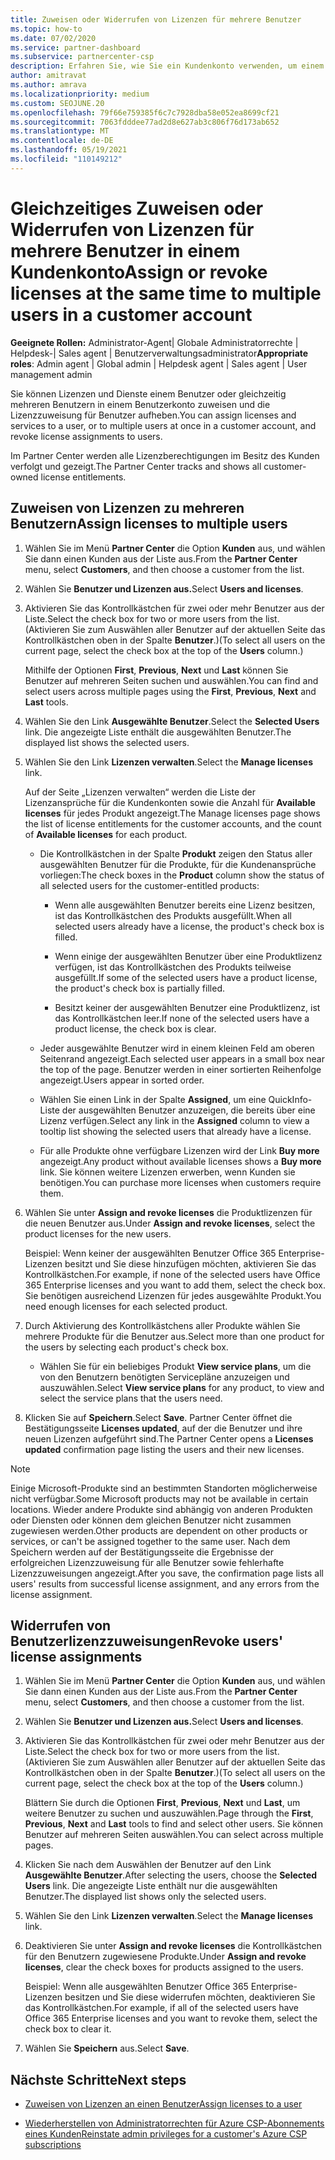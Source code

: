 ```yaml
---
title: Zuweisen oder Widerrufen von Lizenzen für mehrere Benutzer
ms.topic: how-to
ms.date: 07/02/2020
ms.service: partner-dashboard
ms.subservice: partnercenter-csp
description: Erfahren Sie, wie Sie ein Kundenkonto verwenden, um einem Benutzer oder mehreren Benutzern gleichzeitig Lizenzen und Dienste zuzuweisen oder zu widerrufen.
author: amitravat
ms.author: amrava
ms.localizationpriority: medium
ms.custom: SEOJUNE.20
ms.openlocfilehash: 79f66e759385f6c7c7928dba58e052ea8699cf21
ms.sourcegitcommit: 7063fdddee77ad2d8e627ab3c806f76d173ab652
ms.translationtype: MT
ms.contentlocale: de-DE
ms.lasthandoff: 05/19/2021
ms.locfileid: "110149212"
---
```

# <a name="assign-or-revoke-licenses-at-the-same-time-to-multiple-users-in-a-customer-account"></a><span data-ttu-id="cad22-103">Gleichzeitiges Zuweisen oder Widerrufen von Lizenzen für mehrere Benutzer in einem Kundenkonto</span><span class="sxs-lookup"><span data-stu-id="cad22-103">Assign or revoke licenses at the same time to multiple users in a customer account</span></span>

<span data-ttu-id="cad22-104">**Geeignete Rollen:** Administrator-Agent| Globale Administratorrechte | Helpdesk-| Sales agent | Benutzerverwaltungsadministrator</span><span class="sxs-lookup"><span data-stu-id="cad22-104">**Appropriate roles**: Admin agent | Global admin | Helpdesk agent | Sales agent | User management admin</span></span>

<span data-ttu-id="cad22-105">Sie können Lizenzen und Dienste einem Benutzer oder gleichzeitig mehreren Benutzern in einem Benutzerkonto zuweisen und die Lizenzzuweisung für Benutzer aufheben.</span><span class="sxs-lookup"><span data-stu-id="cad22-105">You can assign licenses and services to a user, or to multiple users at once in a customer account, and revoke license assignments to users.</span></span>

<span data-ttu-id="cad22-106">Im Partner Center werden alle Lizenzberechtigungen im Besitz des Kunden verfolgt und gezeigt.</span><span class="sxs-lookup"><span data-stu-id="cad22-106">The Partner Center tracks and shows all customer-owned license entitlements.</span></span>

## <a name="assign-licenses-to-multiple-users"></a><span data-ttu-id="cad22-107">Zuweisen von Lizenzen zu mehreren Benutzern</span><span class="sxs-lookup"><span data-stu-id="cad22-107">Assign licenses to multiple users</span></span>

1. <span data-ttu-id="cad22-108">Wählen Sie im Menü **Partner Center** die Option **Kunden** aus, und wählen Sie dann einen Kunden aus der Liste aus.</span><span class="sxs-lookup"><span data-stu-id="cad22-108">From the **Partner Center** menu, select **Customers**, and then choose a customer from the list.</span></span>

2. <span data-ttu-id="cad22-109">Wählen Sie **Benutzer und Lizenzen aus.**</span><span class="sxs-lookup"><span data-stu-id="cad22-109">Select **Users and licenses**.</span></span>

3. <span data-ttu-id="cad22-110">Aktivieren Sie das Kontrollkästchen für zwei oder mehr Benutzer aus der Liste.</span><span class="sxs-lookup"><span data-stu-id="cad22-110">Select the check box for two or more users from the list.</span></span> <span data-ttu-id="cad22-111">(Aktivieren Sie zum Auswählen aller Benutzer auf der aktuellen Seite das Kontrollkästchen oben in der Spalte **Benutzer**.)</span><span class="sxs-lookup"><span data-stu-id="cad22-111">(To select all users on the current page, select the check box at the top of the **Users** column.)</span></span>

    <span data-ttu-id="cad22-112">Mithilfe der Optionen **First**, **Previous**, **Next** und **Last** können Sie Benutzer auf mehreren Seiten suchen und auswählen.</span><span class="sxs-lookup"><span data-stu-id="cad22-112">You can find and select users across multiple pages using the **First**, **Previous**, **Next** and **Last** tools.</span></span>

4. <span data-ttu-id="cad22-113">Wählen Sie den Link **Ausgewählte Benutzer**.</span><span class="sxs-lookup"><span data-stu-id="cad22-113">Select the **Selected Users** link.</span></span> <span data-ttu-id="cad22-114">Die angezeigte Liste enthält die ausgewählten Benutzer.</span><span class="sxs-lookup"><span data-stu-id="cad22-114">The displayed list shows the selected users.</span></span>

5. <span data-ttu-id="cad22-115">Wählen Sie den Link **Lizenzen verwalten**.</span><span class="sxs-lookup"><span data-stu-id="cad22-115">Select the **Manage licenses** link.</span></span>

    <span data-ttu-id="cad22-116">Auf der Seite „Lizenzen verwalten“ werden die Liste der Lizenzansprüche für die Kundenkonten sowie die Anzahl für **Available licenses** für jedes Produkt angezeigt.</span><span class="sxs-lookup"><span data-stu-id="cad22-116">The Manage licenses page shows the list of license entitlements for the customer accounts, and the count of **Available licenses** for each product.</span></span>

    - <span data-ttu-id="cad22-117">Die Kontrollkästchen in der Spalte **Produkt** zeigen den Status aller ausgewählten Benutzer für die Produkte, für die Kundenansprüche vorliegen:</span><span class="sxs-lookup"><span data-stu-id="cad22-117">The check boxes in the **Product** column show the status of all selected users for the customer-entitled products:</span></span>

       - <span data-ttu-id="cad22-118">Wenn alle ausgewählten Benutzer bereits eine Lizenz besitzen, ist das Kontrollkästchen des Produkts ausgefüllt.</span><span class="sxs-lookup"><span data-stu-id="cad22-118">When all selected users already have a license, the product's check box is filled.</span></span>

       - <span data-ttu-id="cad22-119">Wenn einige der ausgewählten Benutzer über eine Produktlizenz verfügen, ist das Kontrollkästchen des Produkts teilweise ausgefüllt.</span><span class="sxs-lookup"><span data-stu-id="cad22-119">If some of the selected users have a product license, the product's check box is partially filled.</span></span>

       - <span data-ttu-id="cad22-120">Besitzt keiner der ausgewählten Benutzer eine Produktlizenz, ist das Kontrollkästchen leer.</span><span class="sxs-lookup"><span data-stu-id="cad22-120">If none of the selected users have a product license, the check box is clear.</span></span>

    - <span data-ttu-id="cad22-121">Jeder ausgewählte Benutzer wird in einem kleinen Feld am oberen Seitenrand angezeigt.</span><span class="sxs-lookup"><span data-stu-id="cad22-121">Each selected user appears in a small box near the top of the page.</span></span> <span data-ttu-id="cad22-122">Benutzer werden in einer sortierten Reihenfolge angezeigt.</span><span class="sxs-lookup"><span data-stu-id="cad22-122">Users appear in sorted order.</span></span>

    - <span data-ttu-id="cad22-123">Wählen Sie einen Link in der Spalte **Assigned**, um eine QuickInfo-Liste der ausgewählten Benutzer anzuzeigen, die bereits über eine Lizenz verfügen.</span><span class="sxs-lookup"><span data-stu-id="cad22-123">Select any link in the **Assigned** column to view a tooltip list showing the selected users that already have a license.</span></span>

    - <span data-ttu-id="cad22-124">Für alle Produkte ohne verfügbare Lizenzen wird der Link **Buy more** angezeigt.</span><span class="sxs-lookup"><span data-stu-id="cad22-124">Any product without available licenses shows a **Buy more** link.</span></span> <span data-ttu-id="cad22-125">Sie können weitere Lizenzen erwerben, wenn Kunden sie benötigen.</span><span class="sxs-lookup"><span data-stu-id="cad22-125">You can purchase more licenses when customers require them.</span></span>

6. <span data-ttu-id="cad22-126">Wählen Sie unter **Assign and revoke licenses** die Produktlizenzen für die neuen Benutzer aus.</span><span class="sxs-lookup"><span data-stu-id="cad22-126">Under **Assign and revoke licenses**, select the product licenses for the new users.</span></span> 

   <span data-ttu-id="cad22-127">Beispiel: Wenn keiner der ausgewählten Benutzer Office 365 Enterprise-Lizenzen besitzt und Sie diese hinzufügen möchten, aktivieren Sie das Kontrollkästchen.</span><span class="sxs-lookup"><span data-stu-id="cad22-127">For example, if none of the selected users have Office 365 Enterprise licenses and you want to add them, select the check box.</span></span> <span data-ttu-id="cad22-128">Sie benötigen ausreichend Lizenzen für jedes ausgewählte Produkt.</span><span class="sxs-lookup"><span data-stu-id="cad22-128">You need enough licenses for each selected product.</span></span>

7. <span data-ttu-id="cad22-129">Durch Aktivierung des Kontrollkästchens aller Produkte wählen Sie mehrere Produkte für die Benutzer aus.</span><span class="sxs-lookup"><span data-stu-id="cad22-129">Select more than one product for the users by selecting each product's check box.</span></span>
    -   <span data-ttu-id="cad22-130">Wählen Sie für ein beliebiges Produkt **View service plans**, um die von den Benutzern benötigten Servicepläne anzuzeigen und auszuwählen.</span><span class="sxs-lookup"><span data-stu-id="cad22-130">Select **View service plans** for any product, to view and select the service plans that the users need.</span></span>

8. <span data-ttu-id="cad22-131">Klicken Sie auf **Speichern**.</span><span class="sxs-lookup"><span data-stu-id="cad22-131">Select **Save**.</span></span> <span data-ttu-id="cad22-132">Partner Center öffnet die Bestätigungsseite **Licenses updated**, auf der die Benutzer und ihre neuen Lizenzen aufgeführt sind.</span><span class="sxs-lookup"><span data-stu-id="cad22-132">The Partner Center opens a **Licenses updated** confirmation page listing the users and their new licenses.</span></span>

>[!NOTE]
><span data-ttu-id="cad22-133">Einige Microsoft-Produkte sind an bestimmten Standorten möglicherweise nicht verfügbar.</span><span class="sxs-lookup"><span data-stu-id="cad22-133">Some Microsoft products may not be available in certain locations.</span></span> <span data-ttu-id="cad22-134">Wieder andere Produkte sind abhängig von anderen Produkten oder Diensten oder können dem gleichen Benutzer nicht zusammen zugewiesen werden.</span><span class="sxs-lookup"><span data-stu-id="cad22-134">Other products are dependent on other products or services, or can't be assigned together to the same user.</span></span> <span data-ttu-id="cad22-135">Nach dem Speichern werden auf der Bestätigungsseite die Ergebnisse der erfolgreichen Lizenzzuweisung für alle Benutzer sowie fehlerhafte Lizenzzuweisungen angezeigt.</span><span class="sxs-lookup"><span data-stu-id="cad22-135">After you save, the confirmation page lists all users' results from successful license assignment, and any errors from the license assignment.</span></span>

## <a name="revoke-users-license-assignments"></a><span data-ttu-id="cad22-136">Widerrufen von Benutzerlizenzzuweisungen</span><span class="sxs-lookup"><span data-stu-id="cad22-136">Revoke users' license assignments</span></span>

1. <span data-ttu-id="cad22-137">Wählen Sie im Menü **Partner Center** die Option **Kunden** aus, und wählen Sie dann einen Kunden aus der Liste aus.</span><span class="sxs-lookup"><span data-stu-id="cad22-137">From the **Partner Center** menu, select **Customers**, and then choose a customer from the list.</span></span>

2. <span data-ttu-id="cad22-138">Wählen Sie **Benutzer und Lizenzen aus.**</span><span class="sxs-lookup"><span data-stu-id="cad22-138">Select **Users and licenses**.</span></span>

3. <span data-ttu-id="cad22-139">Aktivieren Sie das Kontrollkästchen für zwei oder mehr Benutzer aus der Liste.</span><span class="sxs-lookup"><span data-stu-id="cad22-139">Select the check box for two or more users from the list.</span></span> <span data-ttu-id="cad22-140">(Aktivieren Sie zum Auswählen aller Benutzer auf der aktuellen Seite das Kontrollkästchen oben in der Spalte **Benutzer**.)</span><span class="sxs-lookup"><span data-stu-id="cad22-140">(To select all users on the current page, select the check box at the top of the **Users** column.)</span></span>

    <span data-ttu-id="cad22-141">Blättern Sie durch die Optionen **First**, **Previous**, **Next** und **Last**, um weitere Benutzer zu suchen und auszuwählen.</span><span class="sxs-lookup"><span data-stu-id="cad22-141">Page through the **First**, **Previous**, **Next** and **Last** tools to find and select other users.</span></span> <span data-ttu-id="cad22-142">Sie können Benutzer auf mehreren Seiten auswählen.</span><span class="sxs-lookup"><span data-stu-id="cad22-142">You can select across multiple pages.</span></span>

4. <span data-ttu-id="cad22-143">Klicken Sie nach dem Auswählen der Benutzer auf den Link **Ausgewählte Benutzer**.</span><span class="sxs-lookup"><span data-stu-id="cad22-143">After selecting the users, choose the **Selected Users** link.</span></span> <span data-ttu-id="cad22-144">Die angezeigte Liste enthält nur die ausgewählten Benutzer.</span><span class="sxs-lookup"><span data-stu-id="cad22-144">The displayed list shows only the selected users.</span></span>

5. <span data-ttu-id="cad22-145">Wählen Sie den Link **Lizenzen verwalten**.</span><span class="sxs-lookup"><span data-stu-id="cad22-145">Select the **Manage licenses** link.</span></span>

6. <span data-ttu-id="cad22-146">Deaktivieren Sie unter **Assign and revoke licenses** die Kontrollkästchen für den Benutzern zugewiesene Produkte.</span><span class="sxs-lookup"><span data-stu-id="cad22-146">Under **Assign and revoke licenses**, clear the check boxes for products assigned to the users.</span></span>

   <span data-ttu-id="cad22-147">Beispiel: Wenn alle ausgewählten Benutzer Office 365 Enterprise-Lizenzen besitzen und Sie diese widerrufen möchten, deaktivieren Sie das Kontrollkästchen.</span><span class="sxs-lookup"><span data-stu-id="cad22-147">For example, if all of the selected users have Office 365 Enterprise licenses and you want to revoke them, select the check box to clear it.</span></span>

7. <span data-ttu-id="cad22-148">Wählen Sie **Speichern** aus.</span><span class="sxs-lookup"><span data-stu-id="cad22-148">Select **Save**.</span></span>

## <a name="next-steps"></a><span data-ttu-id="cad22-149">Nächste Schritte</span><span class="sxs-lookup"><span data-stu-id="cad22-149">Next steps</span></span>

- [<span data-ttu-id="cad22-150">Zuweisen von Lizenzen an einen Benutzer</span><span class="sxs-lookup"><span data-stu-id="cad22-150">Assign licenses to a user</span></span>](assign-licenses-to-users.md)

- [<span data-ttu-id="cad22-151">Wiederherstellen von Administratorrechten für Azure CSP-Abonnements eines Kunden</span><span class="sxs-lookup"><span data-stu-id="cad22-151">Reinstate admin privileges for a customer's Azure CSP subscriptions</span></span>](revoke-reinstate-csp.md)